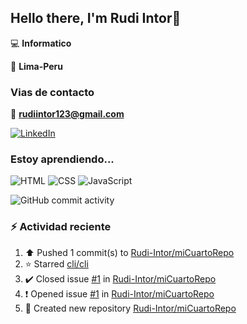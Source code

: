 ## Hello there, I'm Rudi Intor👋

:computer: **Informatico**

📍 **Lima-Peru**

### Vias de contacto

📧 **rudiintor123@gmail.com**

[![LinkedIn](https://img.shields.io/badge/LinkedIn-0077B5?style=for-the-badge&logo=linkedin&logoColor=white)](https://www.linkedin.com/in/rudiintor)

### Estoy aprendiendo...

![HTML](https://img.shields.io/badge/HTML-E34F26?style=for-the-badge&logo=html5&logoColor=white)
![CSS](https://img.shields.io/badge/CSS-1572B6?style=for-the-badge&logo=css3&logoColor=white)
![JavaScript](https://img.shields.io/badge/JavaScript-black?style=for-the-badge&logo=javascript&logoColor=yellow)

![GitHub commit activity](https://img.shields.io/github/commit-activity/w/Rudi-Intor/Rudi-Intor)


### :zap: Actividad reciente
<!--RECENT_ACTIVITY:start-->
1. ⬆️ Pushed 1 commit(s) to [Rudi-Intor/miCuartoRepo](https://github.com/Rudi-Intor/miCuartoRepo)<br>
2. ⭐ Starred [cli/cli](https://github.com/cli/cli)<br>
3. ✔️ Closed issue [#1](https://github.com/Rudi-Intor/miCuartoRepo/issues/1) in [Rudi-Intor/miCuartoRepo](https://github.com/Rudi-Intor/miCuartoRepo)<br>
4. ❗️ Opened issue [#1](https://github.com/Rudi-Intor/miCuartoRepo/issues/1) in [Rudi-Intor/miCuartoRepo](https://github.com/Rudi-Intor/miCuartoRepo)<br>
5. 📔 Created new repository [Rudi-Intor/miCuartoRepo](https://github.com/Rudi-Intor/miCuartoRepo)<br>
<!--RECENT_ACTIVITY:end-->
<!--RECENT_ACTVITY:last_update-->
